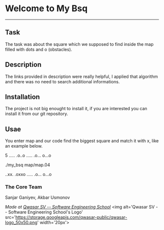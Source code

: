 # Welcome to My Bsq
***

## Task
The task was about the square which we supposed to find inside the map filled with dots and o (obstacles).

## Description
The links provided in description were really helpful, I applied that algorithm and there was no need to search additional informations.

## Installation
The project is not big enought to install it, if you are interested you can install it from our git repository.

## Usae
You enter map and our code find the biggest square and match it with x, like an example below.

5
.....
.o..o
.....
.o...
o...o

./my_bsq map/map.04

..xx.
.oxxo
.....
.o...
o...o

### The Core Team
Sanjar Ganiyev,
Akbar Usmonov

<span><i>Made at <a href='https://qwasar.io'>Qwasar SV -- Software Engineering School</a></i></span>
<span><img alt='Qwasar SV -- Software Engineering School's Logo' src='https://storage.googleapis.com/qwasar-public/qwasar-logo_50x50.png' width='20px'></span>
